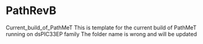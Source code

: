 # PathRevB
Current_build_of_PathMeT
This is template for the current build of PathMeT running on dsPIC33EP family
The folder name is wrong and will be updated
